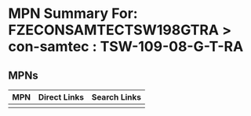 



# MPN Summary For: FZECONSAMTECTSW198GTRA > con-samtec : TSW-109-08-G-T-RA

## MPNs
  

|MPN|Direct Links|Search Links|
| :--- | :--- | :--- |
||||
